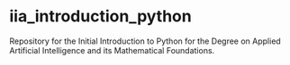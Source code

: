 # iia_introduction_python
Repository for the Initial Introduction to Python for the Degree on Applied Artificial Intelligence and its Mathematical Foundations.
